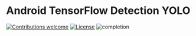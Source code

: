 # Android TensorFlow Detection YOLO

[![Contributions welcome](https://img.shields.io/badge/contributions-welcome-brightgreen.svg?style=plastic)](CONTRIBUTING.md)
[![License](https://img.shields.io/badge/license-Apache%202.0-blue.svg?style=plastic)](https://opensource.org/licenses/Apache-2.0)
![completion](https://img.shields.io/badge/completion%20state-80%25-blue.svg?style=plastic)

